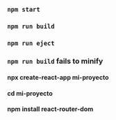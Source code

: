 
### `npm start`

### `npm run build`

### `npm run eject`

### `npm run build` fails to minify


#### npx create-react-app mi-proyecto
#### cd mi-proyecto
#### npm install react-router-dom
